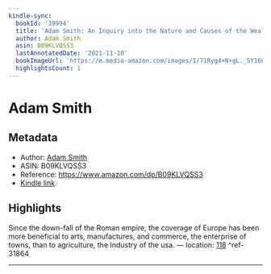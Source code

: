 ```yaml
---
kindle-sync:
  bookId: '39994'
  title: 'Adam Smith: An Inquiry into the Nature and Causes of the Wealth of Nations'
  author: Adam Smith
  asin: B09KLVQSS3
  lastAnnotatedDate: '2021-11-10'
  bookImageUrl: 'https://m.media-amazon.com/images/I/71Ryg4+N+gL._SY160.jpg'
  highlightsCount: 1
---
```

# Adam Smith
## Metadata
* Author: [Adam Smith](https://www.amazon.comundefined)
* ASIN: B09KLVQSS3
* Reference: https://www.amazon.com/dp/B09KLVQSS3
* [Kindle link](kindle://book?action=open&asin=B09KLVQSS3)

## Highlights
Since the down-fall of the Roman empire, the coverage of Europe has been more beneficial to arts, manufactures, and commerce, the enterprise of towns, than to agriculture, the Industry of the usa. — location: [118](kindle://book?action=open&asin=B09KLVQSS3&location=118) ^ref-31864

---
